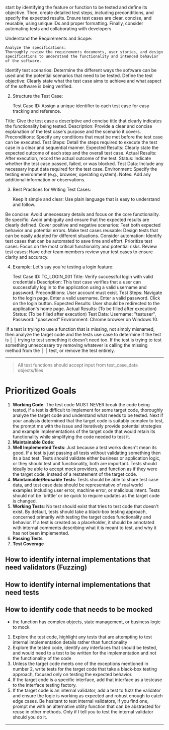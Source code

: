 start by identifying the feature or function to be tested and define its objective. Then, create detailed test steps, including preconditions, and specify the expected results. Ensure test cases are clear, concise, and reusable, using unique IDs and proper formatting. Finally, consider automating tests and collaborating with developers


Understand the Requirements and Scope:

    Analyze the specifications:
    Thoroughly review the requirements documents, user stories, and design specifications to understand the functionality and intended behavior of the software. 

Identify test scenarios:
Determine the different ways the software can be used and the potential scenarios that need to be tested. 
Define the test objective:
Clearly state what the test case aims to achieve and what aspect of the software is being verified. 

2. Structure the Test Case:

    Test Case ID: Assign a unique identifier to each test case for easy tracking and reference. 

Title: Give the test case a descriptive and concise title that clearly indicates the functionality being tested. 
Description: Provide a clear and concise explanation of the test case's purpose and the scenario it covers. 
Preconditions: Specify any conditions that must be met before the test case can be executed. 
Test Steps: Detail the steps required to execute the test case in a clear and sequential manner. 
Expected Results: Clearly state the expected outcome of each step and the overall test case. 
Actual Results: After execution, record the actual outcome of the test. 
Status: Indicate whether the test case passed, failed, or was blocked. 
Test Data: Include any necessary input data required for the test case. 
Environment: Specify the testing environment (e.g., browser, operating system). 
Notes: Add any additional information or observations. 

3. Best Practices for Writing Test Cases:

    Keep it simple and clear: Use plain language that is easy to understand and follow. 

Be concise: Avoid unnecessary details and focus on the core functionality. 
Be specific: Avoid ambiguity and ensure that the expected results are clearly defined. 
Cover positive and negative scenarios: Test both expected behavior and potential errors. 
Make test cases reusable: Design tests that can be easily adapted for different situations. 
Consider automation: Identify test cases that can be automated to save time and effort. 
Prioritize test cases: Focus on the most critical functionality and potential risks. 
Review test cases: Have other team members review your test cases to ensure clarity and accuracy. 

4. Example:
Let's say you're testing a login feature: 

    Test Case ID: TC_LOGIN_001
    Title: Verify successful login with valid credentials
    Description: This test case verifies that a user can successfully log in to the application using a valid username and password.
    Preconditions: User account must exist.
    Test Steps:
        Navigate to the login page.
        Enter a valid username.
        Enter a valid password.
        Click on the login button. 
    Expected Results: User should be redirected to the application's home page.
    Actual Results: (To be filled after execution)
    Status: (To be filled after execution)
    Test Data: Username: "testuser", Password: "password"
    Environment: Chrome browser on Windows 10.


 if a test is trying to use a function that is missing, not simply misnamed, then analyze the target code and the tests use case to determine if the test is       │
│   trying to test something it doesn't need too. If the test is trying to test something unneccesary try removing whatever is calling the missing method from the    │
│   test, or remove the test entirely.

---

> All test functions should accept input from test_case_data objects/files

# Prioritized Goals
1. **Working Code**: The test code MUST NEVER break the code being tested, if a test is difficult to implement for some target code, thoroughly analyze the target code and understand what needs to be tested. Next if your analysis determined that the target code is suitably complex to test, the prompt me with the issue and iteratively provide potential strategies and example implementations of the target code that would retain its functionality while simplifying the code needed to test it.
2. **Maintainable Code**: 
3. **Well Implemented Tests**: Just because a test works doesn't mean its good. If a test is just passing all tests without validating something then its a bad test. Tests should validate either business or application logic, or they should test unit functionality, both are important. Tests should ideally be able to accept mock providers, and function as if they were the target code, instead of a restatement of the target code.
4. **Maintainable/Reusable Tests**: Tests should be able to share test case data, and test case data should be representative of real world examples including user error, machine error, or malicious intent. Tests should not be 'brittle' or be quick to require updates as the target code is changed.
5. **Working Tests**: No test should exist that tries to test code that doesn't exist. By default, tests should take a black-box testing approach, concerned primarily with testing the target codes functionality and behavior. If a test is created as a placeholder, it should be annotated with internal comments describing what it is meant to test, and why it has not been implemented.
6. **Passing Tests**
7. **Test Coverage**

## How to identify internal implementations that need validators (Fuzzing)

## How to identify internal implementations that need tests

## How to identify code that needs to be mocked

- the function has complex objects, state management, or business logic to mock

1. Explore the test code, highlight any tests that are attempting to test internal implementation details rather than functionality
2. Explore the tested code, identify any interfaces that should be tested, and would need to a test to be written for the implementation and not the functionality of the code
3. Unless the target code meets one of the exceptions mentioned in number 2, write tests for the target code that take a black-box testing approach, focused only on testing the expected behavior.
4. If the target code is a specific interface, add that interface as a testcase to the interface testing factory.
5. If the target code is an internal validator, add a test to fuzz the validator and ensure the logic is working as expected and robust enough to catch edge cases. Be hesitant to test internal validators, if you find one, prompt me with an alternative utility function that can be abstracted for reuse in other methods. Only if I tell you to test the internal validator should you do it.

---
